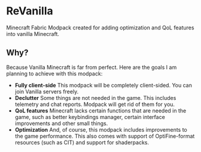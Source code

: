 # ReVanilla
Minecraft Fabric Modpack created for adding optimization and QoL features into vanilla Minecraft.

## Why?
Because Vanilla Minecraft is far from perfect.
Here are the goals I am planning to achieve with this modpack:
- **Fully client-side**
This modpack will be completely client-sided. You can join Vanilla servers freely.
- **Declutter**
Some things are not needed in the game. This includes telemetry and chat reports. Modpack will get rid of them for you.
- **QoL features**
Minecraft lacks certain functions that are needed in the game, such as better keybindings manager, certain interface improvements and other small things.
- **Optimization**
And, of course, this modpack includes improvements to the game performance. This also comes with support of OptiFine-format resources (such as CIT) and support for shaderpacks.
